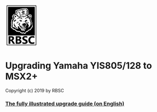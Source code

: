 <div>
    <img src="Pics/RBSC.png" alt="RBSC"
    width="20%" height="20%"/>
</div>

# Upgrading Yamaha YIS805/128 to MSX2+



Copyright (c) 2019 by RBSC

### [The fully illustrated upgrade guide (on English)](English.md)
